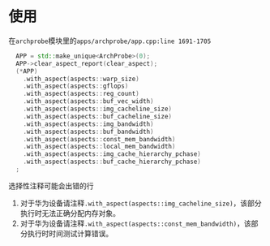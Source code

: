 # 使用

在`archprobe`模块里的`apps/archprobe/app.cpp:line 1691-1705`

```c++
  APP = std::make_unique<ArchProbe>(0);
  APP->clear_aspect_report(clear_aspect);
  (*APP)
    .with_aspect(aspects::warp_size)
    .with_aspect(aspects::gflops)
    .with_aspect(aspects::reg_count)
    .with_aspect(aspects::buf_vec_width)
    .with_aspect(aspects::img_cacheline_size)
    .with_aspect(aspects::buf_cacheline_size)
    .with_aspect(aspects::img_bandwidth)
    .with_aspect(aspects::buf_bandwidth)
    .with_aspect(aspects::const_mem_bandwidth)
    .with_aspect(aspects::local_mem_bandwidth)
    .with_aspect(aspects::img_cache_hierarchy_pchase)
    .with_aspect(aspects::buf_cache_hierarchy_pchase)
  ;
```

选择性注释可能会出错的行

1. 对于华为设备请注释`.with_aspect(aspects::img_cacheline_size)`，该部分执行时无法正确分配内存对象。
2. 对于华为设备请注释`.with_aspect(aspects::const_mem_bandwidth)`，该部分执行时时间测试计算错误。
